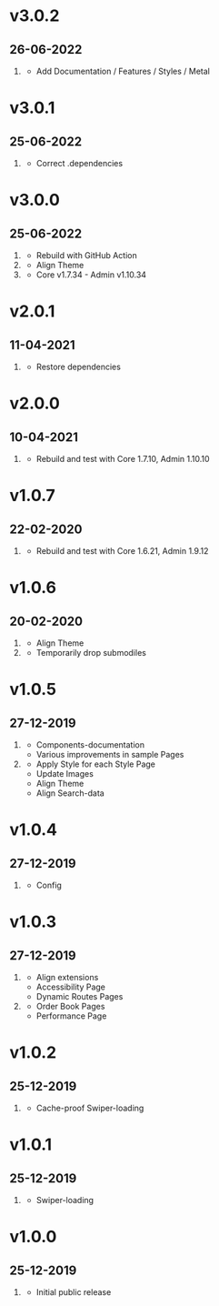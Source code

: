 # v3.0.2
## 26-06-2022

1. [](#new)
    * Add Documentation / Features / Styles / Metal

# v3.0.1
## 25-06-2022

1. [](#bugfix)
    * Correct .dependencies

# v3.0.0
## 25-06-2022

1. [](#new)
    * Rebuild with GitHub Action
2. [](#improved)
    * Align Theme
3. [](#tested)
    * Core v1.7.34 - Admin v1.10.34

# v2.0.1
## 11-04-2021

1. [](#bugfix)
    * Restore dependencies

# v2.0.0
## 10-04-2021

1. [](#new)
    * Rebuild and test with Core 1.7.10, Admin 1.10.10

# v1.0.7
## 22-02-2020

1. [](#new)
    * Rebuild and test with Core 1.6.21, Admin 1.9.12

# v1.0.6
##  20-02-2020

1. [](#improved)
    * Align Theme
2. [](#new)
    * Temporarily drop submodiles

# v1.0.5
##  27-12-2019

1. [](#new)
    * Components-documentation
    * Various improvements in sample Pages
2. [](#improved)
    * Apply Style for each Style Page
    * Update Images
    * Align Theme
    * Align Search-data

# v1.0.4
##  27-12-2019

1. [](#bugfix)
    * Config

# v1.0.3
##  27-12-2019

1. [](#new)
    * Align extensions
    * Accessibility Page
    * Dynamic Routes Pages
2. [](#improved)
    * Order Book Pages
    * Performance Page

# v1.0.2
##  25-12-2019

1. [](#improved)
    * Cache-proof Swiper-loading

# v1.0.1
##  25-12-2019

1. [](#improved)
    * Swiper-loading

# v1.0.0
##  25-12-2019

1. [](#new)
    * Initial public release
